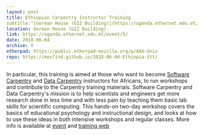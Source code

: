 ```yaml
---
layout: post
title: Ethiopian Carpentry Instructor Training
subtitle:"[German House (GIZ Building)](https://agenda.ethernet.edu.et/event/5/)"
location: German House (GIZ Building)
link: https://agenda.ethernet.edu.et/event/5/
date: 2018-06-04
archive: Y  
etherpad: https://public.etherpad-mozilla.org/p/AAU-Unix
repo: https://mesfind.github.io/2018-06-04-Ethiopia-ttt/
---
```

In particular, this training is aimed at those who want to become [Software Carpentry](https://software-carpentry.org/) and [Data Carpentry](http://datacarpentry.org/) instructors for Africans, 
to run workshops and contribute to the Carpentry training materials. Software Carpentry and Data Carpentry's mission is to 
help scientists and engineers get more research done in less time and with less pain by teaching them basic lab skills 
for scientific computing. This hands-on two-day workshop covers the basics of educational psychology and instructional
design, and looks at how to use these ideas in both intensive workshops and regular classes. More info is available at [event](https://agenda.ethernet.edu.et/event/5/) and [training web](https://mesfind.github.io/2018-06-04-Ethiopia-ttt/)
